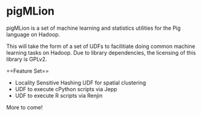 pigMLion
========

pigMLion is a set of machine learning and statistics utilities for the
Pig language on Hadoop.

This will take the form of a set of UDFs to facilitiate doing common
machine learning tasks on Hadoop.  Due to library dependencies, the
licensing of this library is GPLv2.

==Feature Set==

* Locality Sensitive Hashing UDF for spatial clustering
* UDF to execute cPython scripts via Jepp
* UDF to execute R scripts via Renjin

More to come!
